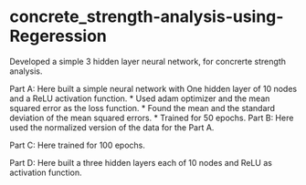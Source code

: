 # concrete_strength-analysis-using-Regeression
Developed a simple 3 hidden layer neural network, for concrerte strength analysis.

Part A: Here built a simple neural network with One hidden layer of 10 nodes and a ReLU activation function.
        * Used adam optimizer and the mean squared error as the loss function.
        * Found the mean and the standard deviation of the mean squared errors.
        * Trained for 50 epochs. 
Part B: Here used the normalized version of the data for the Part A.

Part C: Here trained for 100 epochs.

Part D: Here built a three hidden layers each of 10 nodes and ReLU as activation function.

